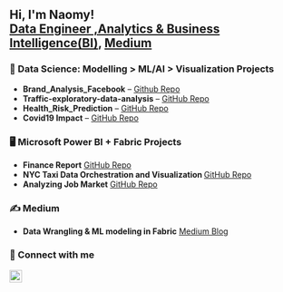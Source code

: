 <h2>Hi, I'm Naomy! <br/>
  <a href ="https://www.linkedin.com/in/naomy-chemungor/">Data Engineer ,Analytics & Business Intelligence(BI)</a>,
  <a href="https://medium.com/@naomyjerono/">Medium</a>
</h2>

<!-- DATA SCIENCE PROJECTS -->
<h3>🧠 Data Science: Modelling > ML/AI > Visualization Projects </h3>
<ul> 
  <li><b>Brand_Analysis_Facebook</b> – <a href="https://github.com/NaomyChemungor/Brand_Analysis_Facebook">Github Repo</a></li>
  <li><b>Traffic-exploratory-data-analysis</b> – <a href="https://github.com/NaomyChemungor/Traffic-exploratory-data-analysis">GitHub Repo</a></li>
  <li><b>Health_Risk_Prediction</b> – <a href="https://github.com/NaomyChemungor/Health_Risk_Prediction">GitHub Repo</a></li>
  <li><b>Covid19 Impact</b> – <a href="https://github.com/NaomyChemungor/Covid19_Impact_WDI">GitHub Repo</a></li>
</ul>

<!-- PLATFORM-SPECIFIC PROJECTS -->
<h3>🖥️ Microsoft Power BI + Fabric Projects </h3>
<ul>
  <li><b>Finance Report</b> <a href="https://github.com/NaomyChemungor/finance_report"> GitHub Repo</a></li>
  <li><b>NYC Taxi Data Orchestration and Visualization </b> <a href="https://github.com/NaomyChemungor/finance_report"> GitHub Repo</a></li>
  <li><b>Analyzing Job Market</b> <a href="https://github.com/NaomyChemungor/analyzing_job_market"> GitHub Repo</a></li>
</ul>


<!-- POPULAR CONTENT -->
<h3>✍️ Medium <a href="https://medium.com/@naomyjerono/"></a></h3>
<ul>
  <li><b>Data Wrangling & ML modeling in Fabric</b> <a href="https://medium.com/@naomyjerono/">Medium Blog</a></li>
</ul>


<!-- CONNECT WITH ME -->
<h3>🤳 Connect with me</h3>
<p>
  <a href="https://www.linkedin.com/in/naomychemungor/">
    <img align="left" alt="NaomyChemungor | LinkedIn" width="22px" src="https://cdn.jsdelivr.net/npm/simple-icons@v3/icons/linkedin.svg" />
  </a>
</p>
